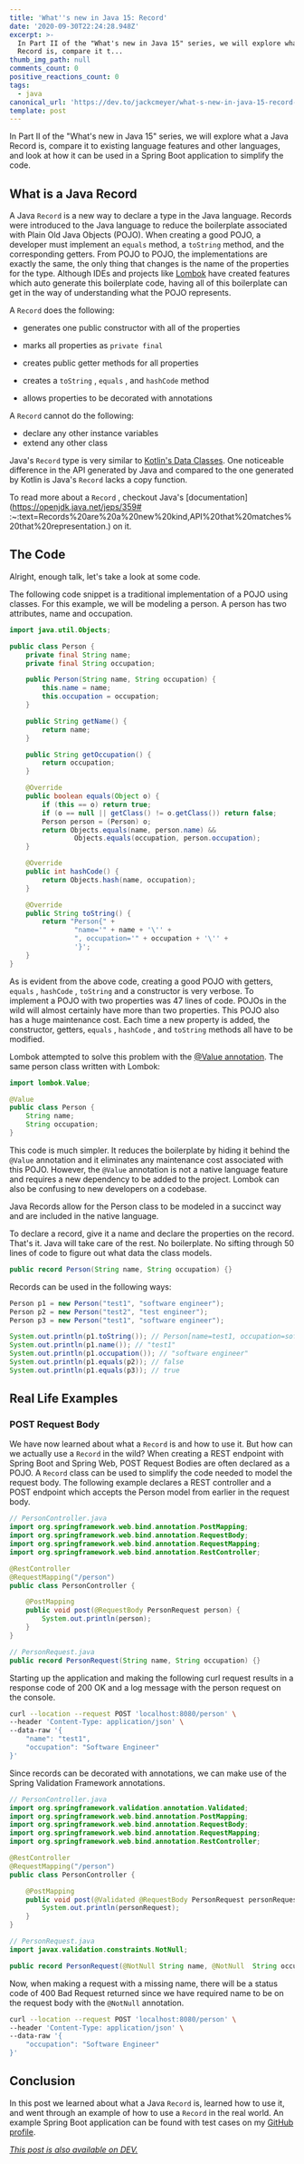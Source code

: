 ```yaml
---
title: 'What''s new in Java 15: Record'
date: '2020-09-30T22:24:28.948Z'
excerpt: >-
  In Part II of the "What's new in Java 15" series, we will explore what a Java
  Record is, compare it t...
thumb_img_path: null
comments_count: 0
positive_reactions_count: 0
tags:
  - java
canonical_url: 'https://dev.to/jackcmeyer/what-s-new-in-java-15-record-44bl'
template: post
---
```

In Part II of the "What's new in Java 15" series, we will explore what a Java Record is, compare it to existing language features and other languages, and look at how it can be used in a Spring Boot application to simplify the code.

## What is a Java Record
A Java 
`Record`
 is a new way to declare a type in the Java language. Records were introduced to the Java language to reduce the boilerplate associated with Plain Old Java Objects (POJO). When creating a good POJO, a developer must implement an 
`equals`
 method, a 
`toString`
 method, and the corresponding getters. From POJO to POJO, the implementations are exactly the same, the only thing that changes is the name of the properties for the type. Although IDEs and projects like [Lombok](https://projectlombok.org/) have created features which auto generate this boilerplate code, having all of this boilerplate can get in the way of understanding what the POJO represents. 

A 
`Record`
 does the following: 
- generates one public constructor with all of the properties
- marks all properties as 
`private final`

- creates public getter methods for all properties
- creates a 
`toString`
, 
`equals`
, and 
`hashCode`
 method
- allows properties to be decorated with annotations

A 
`Record`
 cannot do the following: 
- declare any other instance variables
- extend any other class

Java's 
`Record`
 type is very similar to [Kotlin's Data Classes](https://kotlinlang.org/docs/reference/data-classes.html). One noticeable difference in the API generated by Java and compared to the one generated by Kotlin is Java's 
`Record`
 lacks a copy function. 

To read more about a 
`Record`
, checkout Java's [documentation](https://openjdk.java.net/jeps/359# :~:text=Records%20are%20a%20new%20kind,API%20that%20matches%20that%20representation.) on it.

## The Code
Alright, enough talk, let's take a look at some code. 

The following code snippet is a traditional implementation of a POJO using classes. For this example, we will be modeling a person. A person has two attributes, name and occupation. 


```java
import java.util.Objects;

public class Person {
    private final String name;
    private final String occupation;

    public Person(String name, String occupation) {
        this.name = name;
        this.occupation = occupation;
    }

    public String getName() {
        return name;
    }

    public String getOccupation() {
        return occupation;
    }

    @Override
    public boolean equals(Object o) {
        if (this == o) return true;
        if (o == null || getClass() != o.getClass()) return false;
        Person person = (Person) o;
        return Objects.equals(name, person.name) &&
                Objects.equals(occupation, person.occupation);
    }

    @Override
    public int hashCode() {
        return Objects.hash(name, occupation);
    }

    @Override
    public String toString() {
        return "Person{" +
                "name='" + name + '\'' +
                ", occupation='" + occupation + '\'' +
                '}';
    }
}

```


As is evident from the above code, creating a good POJO with getters, 
`equals`
, 
`hashCode`
, 
`toString`
 and a constructor is very verbose. To implement a POJO with two properties was 47 lines of code. POJOs in the wild will almost certainly have more than two properties. This POJO also has a huge maintenance cost. Each time a new property is added, the constructor, getters, 
`equals`
, 
`hashCode`
, and 
`toString`
 methods all have to be modified.

Lombok attempted to solve this problem with the [@Value annotation](https://projectlombok.org/features/Value). The same person class written with Lombok: 


```java
import lombok.Value;

@Value
public class Person {
    String name;
    String occupation;
}
```


This code is much simpler. It reduces the boilerplate by hiding it behind the 
`@Value`
 annotation and it eliminates any maintenance cost associated with this POJO. However, the 
`@Value`
 annotation is not a native language feature and requires a new dependency to be added to the project. Lombok can also be confusing to new developers on a codebase. 

Java Records allow for the Person class to be modeled in a succinct way and are included in the native language. 

To declare a record, give it a name and declare the properties on the record. That's it. Java will take care of the rest. No boilerplate. No sifting through 50 lines of code to figure out what data the class models. 


```java
public record Person(String name, String occupation) {}
```


Records can be used in the following ways: 

```java
Person p1 = new Person("test1", "software engineer");
Person p2 = new Person("test2", "test engineer");
Person p3 = new Person("test1", "software engineer");

System.out.println(p1.toString()); // Person[name=test1, occupation=software engineer]
System.out.println(p1.name()); // "test1"
System.out.println(p1.occupation()); // "software engineer" 
System.out.println(p1.equals(p2)); // false
System.out.println(p1.equals(p3)); // true
```


## Real Life Examples
### POST Request Body
We have now learned about what a 
`Record`
 is and how to use it. But how can we actually use a 
`Record`
 in the wild? When creating a REST endpoint with Spring Boot and Spring Web, POST Request Bodies are often declared as a POJO. A 
`Record`
 class can be used to simplify the code needed to model the request body. The following example declares a REST controller and a POST endpoint which accepts the Person model from earlier in the request body. 


```java
// PersonController.java
import org.springframework.web.bind.annotation.PostMapping;
import org.springframework.web.bind.annotation.RequestBody;
import org.springframework.web.bind.annotation.RequestMapping;
import org.springframework.web.bind.annotation.RestController;

@RestController
@RequestMapping("/person")
public class PersonController {

    @PostMapping
    public void post(@RequestBody PersonRequest person) {
        System.out.println(person);
    }
}

// PersonRequest.java
public record PersonRequest(String name, String occupation) {}
```


Starting up the application and making the following curl request results in a response code of 200 OK and a log message with the person request on the console.

```sh
curl --location --request POST 'localhost:8080/person' \
--header 'Content-Type: application/json' \
--data-raw '{
    "name": "test1",
    "occupation": "Software Engineer"
}'
```


Since records can be decorated with annotations, we can make use of the Spring Validation Framework annotations. 


```java
// PersonController.java
import org.springframework.validation.annotation.Validated;
import org.springframework.web.bind.annotation.PostMapping;
import org.springframework.web.bind.annotation.RequestBody;
import org.springframework.web.bind.annotation.RequestMapping;
import org.springframework.web.bind.annotation.RestController;

@RestController
@RequestMapping("/person")
public class PersonController {

    @PostMapping
    public void post(@Validated @RequestBody PersonRequest personRequest) {
        System.out.println(personRequest);
    }
}

// PersonRequest.java
import javax.validation.constraints.NotNull;

public record PersonRequest(@NotNull String name, @NotNull  String occupation) {}
```


Now, when making a request with a missing name, there will be a status code of 400 Bad Request returned since we have required name to be on the request body with the 
`@NotNull`
 annotation. 

```sh
curl --location --request POST 'localhost:8080/person' \
--header 'Content-Type: application/json' \
--data-raw '{
    "occupation": "Software Engineer"
}'
```


## Conclusion
In this post we learned about what a Java 
`Record`
 is, learned how to use it, and went through an example of how to use a 
`Record`
 in the real world. An example Spring Boot application can be found with test cases on my [GitHub profile](https://github.com/jackcmeyer/java15demo/commit/a90bd69f32d27447a5cbff6844de37eb011a5b25). 

*[This post is also available on DEV.](https://dev.to/jackcmeyer/what-s-new-in-java-15-record-44bl)*


<script>
const parent = document.getElementsByTagName('head')[0];
const script = document.createElement('script');
script.type = 'text/javascript';
script.src = 'https://cdnjs.cloudflare.com/ajax/libs/iframe-resizer/4.1.1/iframeResizer.min.js';
script.charset = 'utf-8';
script.onload = function() {
    window.iFrameResize({}, '.liquidTag');
};
parent.appendChild(script);
</script>    
